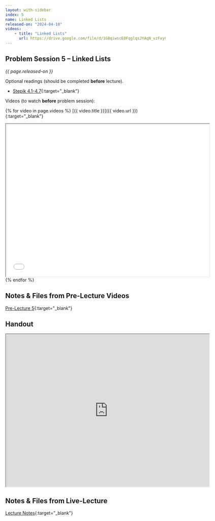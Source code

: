 ```yaml
---
layout: with-sidebar
index: 5
name: Linked Lists
released-on: "2024-04-10"
videos:
    - title: "Linked Lists"
      url: https://drive.google.com/file/d/1GBqiwscE0FqglqsJYAqN_vzFxyCcazR2
---
```


## Problem Session 5 – Linked Lists

_{{ page.released-on }}_

Optional readings (should be completed **before** lecture). 
- [Stepik 4.1-4.7](https://stepik.org/lesson/690102/step/1?unit=689627){:target="_blank"}

Videos (to watch **before** problem session):

{% for video in page.videos %}
[{{ video.title }}]({{ video.url }}){:target="_blank"}

<iframe src="{{ video.url }}/preview" width="640" height="480" allow="autoplay"></iframe>
{% endfor %}

## Notes & Files from Pre-Lecture Videos

[Pre-Lecture 5](https://github.com/ucsd-cse12-sp24/ucsd-cse12-sp24.github.io/tree/main/_pre-lectures/lecture-05){:target="_blank"}

## Handout

<iframe src="https://drive.google.com/file/d/1BJ5JqG5ynYtS6688rQtVW1szoWWAyLZL/preview" width="640" height="480" allow="autoplay"></iframe>

## Notes & Files from Live-Lecture

[Lecture Notes](https://github.com/ucsd-cse12-sp24/ucsd-cse12-sp24.github.io/tree/main/_lectures/lecture-05){:target="_blank"}
